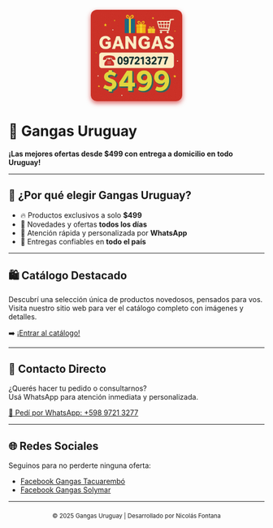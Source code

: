<p align="center">
  <img src="logo.png.jpg" alt="Logo Gangas Uruguay" width="180" style="border-radius: 12px; box-shadow: 0 4px 10px rgba(196,0,0,0.6);">
</p>

# 🛒 Gangas Uruguay

**¡Las mejores ofertas desde $499 con entrega a domicilio en todo Uruguay!**

---

## 🎯 ¿Por qué elegir Gangas Uruguay?

- 🔥 Productos exclusivos a solo **$499**  
- 📅 Novedades y ofertas **todos los días**  
- 💬 Atención rápida y personalizada por **WhatsApp**  
- 🚚 Entregas confiables en **todo el país**

---

## 🛍️ Catálogo Destacado

Descubrí una selección única de productos novedosos, pensados para vos.  
Visita nuestro sitio web para ver el catálogo completo con imágenes y detalles.

➡️ [¡Entrar al catálogo!](https://gangasuruguay.github.io/Gangas-Uruguay-/)

---

## 📲 Contacto Directo

¿Querés hacer tu pedido o consultarnos?  
Usá WhatsApp para atención inmediata y personalizada.

[💬 Pedí por WhatsApp: +598 9721 3277](https://wa.me/59897213277)

---

## 🌐 Redes Sociales

Seguinos para no perderte ninguna oferta:

- [Facebook Gangas Tacuarembó](https://www.facebook.com/share/1YoChsDWQq/?mibextid=wwXIfr)  
- [Facebook Gangas Solymar](https://www.facebook.com/share/196KdGnENq/?mibextid=wwXIfr)  

---

<footer align="center">
  <sub>© 2025 Gangas Uruguay | Desarrollado por Nicolás Fontana</sub>
</footer>